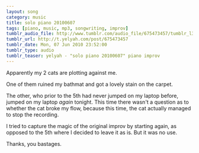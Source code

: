```yaml
---
layout: song
category: music
title: solo piano 20100607
tags: [piano, music, mp3, songwriting, improv]
tumblr_audio_file: http://www.tumblr.com/audio_file/675473457/tumblr_l3oiux9yKT1qzo4ep
tumblr_url: http://t.yelyah.com/post/675473457
tumblr_date: Mon, 07 Jun 2010 23:52:00
tumblr_type: audio
tumblr_teaser: yelyah - "solo piano 20100607" piano improv
---
```

Apparently my 2 cats are plotting against me.

One of them ruined my bathmat and got a lovely stain on the carpet.

The other, who prior to the 5th had never jumped on my laptop before, jumped on my laptop *again* tonight. This time there wasn't a question as to whether the cat broke my flow, because this time, the cat actually managed to stop the recording.

I tried to capture the magic of the original improv by starting again, as opposed to the 5th where I decided to leave it as is. But it was no use.

Thanks, you bastages.
